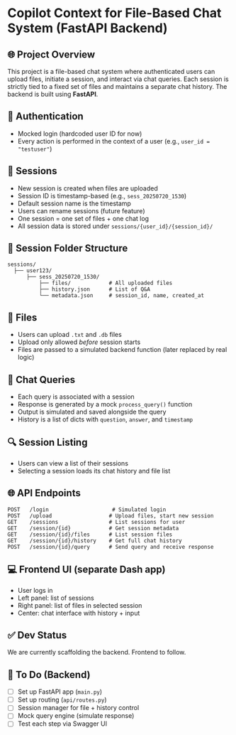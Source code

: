 # Copilot Context for File-Based Chat System (FastAPI Backend)

## 🌐 Project Overview

This project is a file-based chat system where authenticated users can upload files, initiate a session, and interact via chat queries. Each session is strictly tied to a fixed set of files and maintains a separate chat history. The backend is built using **FastAPI**.

## 🔐 Authentication

* Mocked login (hardcoded user ID for now)
* Every action is performed in the context of a user (e.g., `user_id = "testuser"`)

## 📂 Sessions

* New session is created when files are uploaded
* Session ID is timestamp-based (e.g., `sess_20250720_1530`)
* Default session name is the timestamp
* Users can rename sessions (future feature)
* One session = one set of files + one chat log
* All session data is stored under `sessions/{user_id}/{session_id}/`

## 📁 Session Folder Structure

```
sessions/
  ├── user123/
      ├── sess_20250720_1530/
          ├── files/            # All uploaded files
          ├── history.json      # List of Q&A
          └── metadata.json     # session_id, name, created_at
```

## 💾 Files

* Users can upload `.txt` and `.db` files
* Upload only allowed *before* session starts
* Files are passed to a simulated backend function (later replaced by real logic)

## 💬 Chat Queries

* Each query is associated with a session
* Response is generated by a mock `process_query()` function
* Output is simulated and saved alongside the query
* History is a list of dicts with `question`, `answer`, and `timestamp`

## 🔍 Session Listing

* Users can view a list of their sessions
* Selecting a session loads its chat history and file list

## 🌐 API Endpoints

```
POST   /login                    # Simulated login
POST   /upload                  # Upload files, start new session
GET    /sessions                # List sessions for user
GET    /session/{id}            # Get session metadata
GET    /session/{id}/files      # List session files
GET    /session/{id}/history    # Get full chat history
POST   /session/{id}/query      # Send query and receive response
```

## 💻 Frontend UI (separate Dash app)

* User logs in
* Left panel: list of sessions
* Right panel: list of files in selected session
* Center: chat interface with history + input

## ✅ Dev Status

We are currently scaffolding the backend. Frontend to follow.

## 🔧 To Do (Backend)

* [ ] Set up FastAPI app (`main.py`)
* [ ] Set up routing (`api/routes.py`)
* [ ] Session manager for file + history control
* [ ] Mock query engine (simulate response)
* [ ] Test each step via Swagger UI
